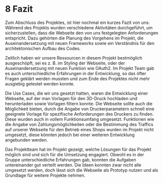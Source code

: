 # 8 Fazit

Zum Abschluss des Projektes, ist hier nochmal ein kurzes Fazit von uns: Während des Projekts wurden verschiedene Aktivitäten durchgeführt, um sicherzustellen, dass die Webseite den von uns festgelegten Anforderungen entspricht. Dazu gehörten die Planung des Vorgehens im Projekt, die Auseinandersetzung mit neuen Frameworks sowie ein Verständnis für den architektonischen Aufbau des Codes.&#x20;

Zeitlich haben wir unsere Ressourcen in diesem Projekt bestmöglich ausgeschöpft, sei es z. B. im Styling der Webseite, oder der Auseinandersetzung mit neuen Funktion wie OAuth2. Im Projekt Team gab es auch unterschiedliche Erfahrungen in der Entwicklung, so das öfter Fragen geklärt werden mussten und zum Ende des Projektes nicht mehr ausgiebig getestet werden konnte.&#x20;

Die Use Cases, die wir uns gesetzt hatten, waren die Entwicklung einer Webseite, auf der man Vorlagen für den 3D-Druck hochladen und herunterladen sowie Vorlagen filtern konnte. Die Webseite sollte auch die Möglichkeit bieten, durch die Angabe von Druckerparametern schnell eine geeignete Vorlage für spezifische Anforderungen des Druckers zu finden. Diese wurden auch in vollem Funktionsumfang umgesetzt. Funktionen wie die Angabe von Zahlungsmöglichkeiten oder die Bestimmung des Traffics auf unserer Webseite für den Betrieb eines Shops wurden im Projekt nicht umgesetzt, diese könnten jedoch bei einer weiteren Entwicklung angebunden werden.

Das Projektteam hat im Projekt gezeigt, welche Lösungen für das Projekt möglich sind und sich für die Umsetzung engagiert. Obwohl es in der Gruppe unterschiedliche Erfahrungen gab, konnten die Aufgaben untereinander gut verteilt werden. Die Ideen konnten zwar nicht alle umgesetzt werden, doch lässt sich die Webseite als Prototyp nutzen und als Grundlage für weitere Projekte nehmen.
